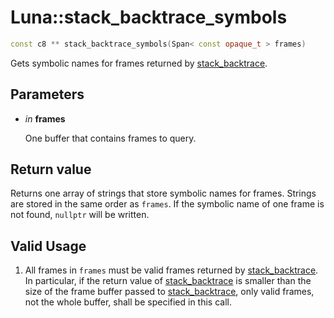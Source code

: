 # Luna::stack_backtrace_symbols

```c++
const c8 ** stack_backtrace_symbols(Span< const opaque_t > frames)
```

Gets symbolic names for frames returned by [stack_backtrace](group___runtime_debug_1ga637898d6175a72bb78396f705a626796.md). 



## Parameters
* *in* **frames**

    One buffer that contains frames to query. 

## Return value
Returns one array of strings that store symbolic names for frames. Strings are stored in the same order as `frames`. If the symbolic name of one frame is not found, `nullptr` will be written. 

## Valid Usage
1. All frames in `frames` must be valid frames returned by [stack_backtrace](group___runtime_debug_1ga637898d6175a72bb78396f705a626796.md). In particular, if the return value of [stack_backtrace](group___runtime_debug_1ga637898d6175a72bb78396f705a626796.md) is smaller than the size of the frame buffer passed to [stack_backtrace](group___runtime_debug_1ga637898d6175a72bb78396f705a626796.md), only valid frames, not the whole buffer, shall be specified in this call. 

